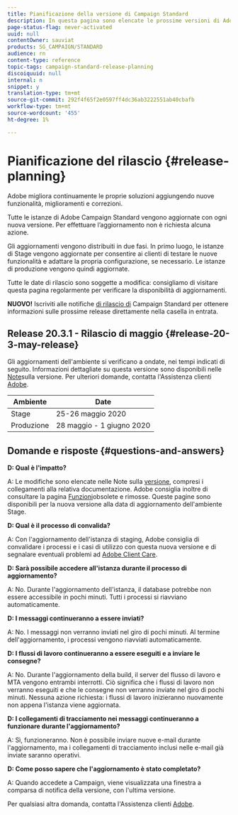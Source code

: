 ```yaml
---
title: Pianificazione della versione di Campaign Standard
description: In questa pagina sono elencate le prossime versioni di Adobe Campaign Standard.
page-status-flag: never-activated
uuid: null
contentOwner: sauviat
products: SG_CAMPAIGN/STANDARD
audience: rn
content-type: reference
topic-tags: campaign-standard-release-planning
discoiquuid: null
internal: n
snippet: y
translation-type: tm+mt
source-git-commit: 292f4f65f2e0597ff4dc36ab3222551ab40cbafb
workflow-type: tm+mt
source-wordcount: '455'
ht-degree: 1%

---
```



# Pianificazione del rilascio {#release-planning}

Adobe migliora continuamente le proprie soluzioni aggiungendo nuove funzionalità, miglioramenti e correzioni.

Tutte le istanze di Adobe Campaign Standard vengono aggiornate con ogni nuova versione. Per effettuare l’aggiornamento non è richiesta alcuna azione.

Gli aggiornamenti vengono distribuiti in due fasi. In primo luogo, le istanze di Stage vengono aggiornate per consentire ai clienti di testare le nuove funzionalità e adattare la propria configurazione, se necessario. Le istanze di produzione vengono quindi aggiornate.

Tutte le date di rilascio sono soggette a modifica: consigliamo di visitare questa pagina regolarmente per verificare la disponibilità di aggiornamenti.

**NUOVO!** Iscriviti alle notifiche [di rilascio di](http://amc-mkt-prod1-t.adobe-campaign.com/lp/LP25?service=%40rZ5cqp2DgNzrgz0alKPInakNbPSTeJYozZYnS7Wbs802u4GlISkHZX4omtK00nAU6xzZ6luEWQzr7kQ9pkCwJYumWkU) Campaign Standard per ottenere informazioni sulle prossime release direttamente nella casella in entrata.

## Release 20.3.1 - Rilascio di maggio {#release-20-3-may-release}

Gli aggiornamenti dell&#39;ambiente si verificano a ondate, nei tempi indicati di seguito. Informazioni dettagliate su questa versione sono disponibili nelle [Note](../../rn/using/release-notes.md)sulla versione. Per ulteriori domande, contatta l&#39;Assistenza clienti [Adobe](https://support.neolane.net/webApp/extranetLogin).

<table>
 <thead>
  <tr>
   <th> Ambiente<br /> </th>
   <th> Date<br /> </th>
  </tr>
 </thead>
 <tbody>
  <tr>
   <td>Stage<br /> </td>
   <td>25-26 maggio 2020<br /> </td>
  </tr>
  <tr>
   <td> Produzione<br /> </td>
   <td>28 maggio - 1 giugno 2020<br /> </td>
  </tr>
 </tbody>
</table>



## Domande e risposte {#questions-and-answers}

**D: Qual è l&#39;impatto?**

A: Le modifiche sono elencate nelle Note sulla [versione](../../rn/using/release-notes.md), compresi i collegamenti alla relativa documentazione. Adobe consiglia inoltre di consultare la pagina [Funzioni](https://helpx.adobe.com/it/campaign/kb/acs-deprecated-and-removed-features.html)obsolete e rimosse. Queste pagine sono disponibili per la nuova versione alla data di aggiornamento dell&#39;ambiente Stage.

**D: Qual è il processo di convalida?**

A: Con l&#39;aggiornamento dell&#39;istanza di staging, Adobe consiglia di convalidare i processi e i casi di utilizzo con questa nuova versione e di segnalare eventuali problemi ad [Adobe Client Care](https://support.neolane.net/webApp/extranetLogin).

**D: Sarà possibile accedere all&#39;istanza durante il processo di aggiornamento?**

A: No. Durante l&#39;aggiornamento dell&#39;istanza, il database potrebbe non essere accessibile in pochi minuti. Tutti i processi si riavviano automaticamente.

**D: I messaggi continueranno a essere inviati?**

A: No. I messaggi non verranno inviati nel giro di pochi minuti. Al termine dell&#39;aggiornamento, i processi vengono riavviati automaticamente.

**D: I flussi di lavoro continueranno a essere eseguiti e a inviare le consegne?**

A: No. Durante l&#39;aggiornamento della build, il server del flusso di lavoro e MTA vengono entrambi interrotti. Ciò significa che i flussi di lavoro non verranno eseguiti e che le consegne non verranno inviate nel giro di pochi minuti. Nessuna azione richiesta: i flussi di lavoro inizieranno nuovamente non appena l&#39;istanza viene aggiornata.

**D: I collegamenti di tracciamento nei messaggi continueranno a funzionare durante l&#39;aggiornamento?**

A: Sì, funzioneranno. Non è possibile inviare nuove e-mail durante l&#39;aggiornamento, ma i collegamenti di tracciamento inclusi nelle e-mail già inviate saranno operativi.

**D: Come posso sapere che l&#39;aggiornamento è stato completato?**

A: Quando accedete a Campaign, viene visualizzata una finestra a comparsa di notifica della versione, con l&#39;ultima versione.

Per qualsiasi altra domanda, contatta l&#39;Assistenza clienti [Adobe](https://support.neolane.net/webApp/extranetLogin).

